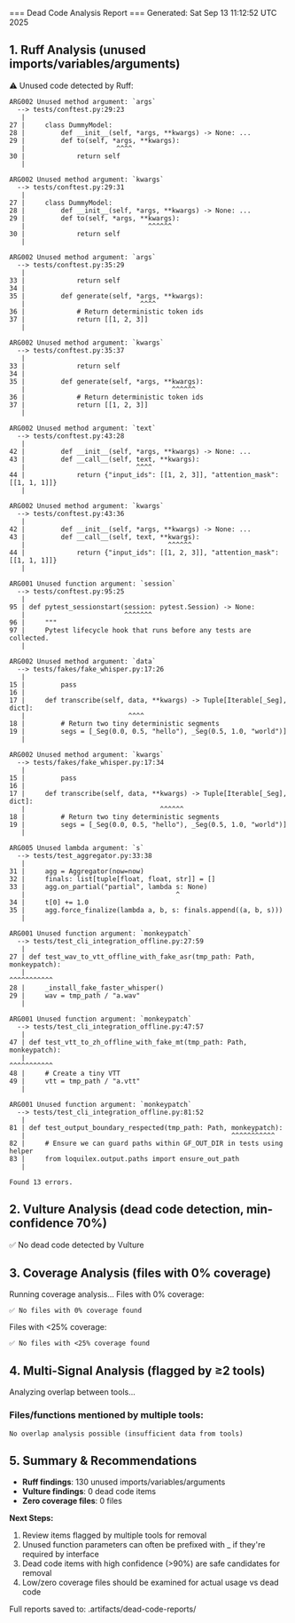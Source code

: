 === Dead Code Analysis Report ===
Generated: Sat Sep 13 11:12:52 UTC 2025

## 1. Ruff Analysis (unused imports/variables/arguments)

⚠️  Unused code detected by Ruff:
```
ARG002 Unused method argument: `args`
  --> tests/conftest.py:29:23
   |
27 |     class DummyModel:
28 |         def __init__(self, *args, **kwargs) -> None: ...
29 |         def to(self, *args, **kwargs):
   |                       ^^^^
30 |             return self
   |

ARG002 Unused method argument: `kwargs`
  --> tests/conftest.py:29:31
   |
27 |     class DummyModel:
28 |         def __init__(self, *args, **kwargs) -> None: ...
29 |         def to(self, *args, **kwargs):
   |                               ^^^^^^
30 |             return self
   |

ARG002 Unused method argument: `args`
  --> tests/conftest.py:35:29
   |
33 |             return self
34 |
35 |         def generate(self, *args, **kwargs):
   |                             ^^^^
36 |             # Return deterministic token ids
37 |             return [[1, 2, 3]]
   |

ARG002 Unused method argument: `kwargs`
  --> tests/conftest.py:35:37
   |
33 |             return self
34 |
35 |         def generate(self, *args, **kwargs):
   |                                     ^^^^^^
36 |             # Return deterministic token ids
37 |             return [[1, 2, 3]]
   |

ARG002 Unused method argument: `text`
  --> tests/conftest.py:43:28
   |
42 |         def __init__(self, *args, **kwargs) -> None: ...
43 |         def __call__(self, text, **kwargs):
   |                            ^^^^
44 |             return {"input_ids": [[1, 2, 3]], "attention_mask": [[1, 1, 1]]}
   |

ARG002 Unused method argument: `kwargs`
  --> tests/conftest.py:43:36
   |
42 |         def __init__(self, *args, **kwargs) -> None: ...
43 |         def __call__(self, text, **kwargs):
   |                                    ^^^^^^
44 |             return {"input_ids": [[1, 2, 3]], "attention_mask": [[1, 1, 1]]}
   |

ARG001 Unused function argument: `session`
  --> tests/conftest.py:95:25
   |
95 | def pytest_sessionstart(session: pytest.Session) -> None:
   |                         ^^^^^^^
96 |     """
97 |     Pytest lifecycle hook that runs before any tests are collected.
   |

ARG002 Unused method argument: `data`
  --> tests/fakes/fake_whisper.py:17:26
   |
15 |         pass
16 |
17 |     def transcribe(self, data, **kwargs) -> Tuple[Iterable[_Seg], dict]:
   |                          ^^^^
18 |         # Return two tiny deterministic segments
19 |         segs = [_Seg(0.0, 0.5, "hello"), _Seg(0.5, 1.0, "world")]
   |

ARG002 Unused method argument: `kwargs`
  --> tests/fakes/fake_whisper.py:17:34
   |
15 |         pass
16 |
17 |     def transcribe(self, data, **kwargs) -> Tuple[Iterable[_Seg], dict]:
   |                                  ^^^^^^
18 |         # Return two tiny deterministic segments
19 |         segs = [_Seg(0.0, 0.5, "hello"), _Seg(0.5, 1.0, "world")]
   |

ARG005 Unused lambda argument: `s`
  --> tests/test_aggregator.py:33:38
   |
31 |     agg = Aggregator(now=now)
32 |     finals: list[tuple[float, float, str]] = []
33 |     agg.on_partial("partial", lambda s: None)
   |                                      ^
34 |     t[0] += 1.0
35 |     agg.force_finalize(lambda a, b, s: finals.append((a, b, s)))
   |

ARG001 Unused function argument: `monkeypatch`
  --> tests/test_cli_integration_offline.py:27:59
   |
27 | def test_wav_to_vtt_offline_with_fake_asr(tmp_path: Path, monkeypatch):
   |                                                           ^^^^^^^^^^^
28 |     _install_fake_faster_whisper()
29 |     wav = tmp_path / "a.wav"
   |

ARG001 Unused function argument: `monkeypatch`
  --> tests/test_cli_integration_offline.py:47:57
   |
47 | def test_vtt_to_zh_offline_with_fake_mt(tmp_path: Path, monkeypatch):
   |                                                         ^^^^^^^^^^^
48 |     # Create a tiny VTT
49 |     vtt = tmp_path / "a.vtt"
   |

ARG001 Unused function argument: `monkeypatch`
  --> tests/test_cli_integration_offline.py:81:52
   |
81 | def test_output_boundary_respected(tmp_path: Path, monkeypatch):
   |                                                    ^^^^^^^^^^^
82 |     # Ensure we can guard paths within GF_OUT_DIR in tests using helper
83 |     from loquilex.output.paths import ensure_out_path
   |

Found 13 errors.
```

## 2. Vulture Analysis (dead code detection, min-confidence 70%)

✅ No dead code detected by Vulture

## 3. Coverage Analysis (files with 0% coverage)

Running coverage analysis...
Files with 0% coverage:
```
✅ No files with 0% coverage found
```

Files with <25% coverage:
```
✅ No files with <25% coverage found
```

## 4. Multi-Signal Analysis (flagged by ≥2 tools)

Analyzing overlap between tools...
### Files/functions mentioned by multiple tools:
```
No overlap analysis possible (insufficient data from tools)
```

## 5. Summary & Recommendations

- **Ruff findings**: 130 unused imports/variables/arguments
- **Vulture findings**: 0 dead code items
- **Zero coverage files**: 0 files

**Next Steps:**
1. Review items flagged by multiple tools for removal
2. Unused function parameters can often be prefixed with _ if they're required by interface
3. Dead code items with high confidence (>90%) are safe candidates for removal
4. Low/zero coverage files should be examined for actual usage vs dead code

Full reports saved to: .artifacts/dead-code-reports/

